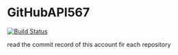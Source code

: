 # GitHubAPI567
[![Build Status](https://travis-ci.org/Rosovski/GitHubAPI567.svg?branch=master)](https://travis-ci.org/Rosovski/GitHubAPI567)

read the commit record of this account fir each repository
